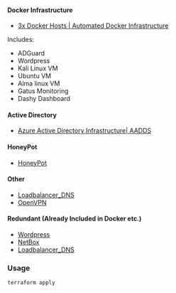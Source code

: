 #### Docker Infrastructure
- [3x Docker Hosts | Automated Docker Infrastructure](/Digital_Ocean/Docker/ProvisionTest_Cloud_Init)

Includes:
- ADGuard
- Wordpress
- Kali Linux VM
- Ubuntu VM
- Alma linux VM
- Gatus Monitoring
- Dashy Dashboard

#### Active Directory

- [Azure Active Directory Infrastructure| AADDS ](/Digital_Ocean/Azure/active-directory-setup)

#### HoneyPot

- [HoneyPot](/Digital_Ocean/HoneyPot)

#### Other

- [Loadbalancer_DNS](/Digital_Ocean/Loadbalancer_DNS)
- [OpenVPN](/Digital_Ocean/OpenVPN)

#### Redundant (Already Included in Docker etc.)    
- [Wordpress](/Digital_Ocean/Wordpress)
- [NetBox](/Digital_Ocean/NetBox)
- [Loadbalancer_DNS](/Digital_Ocean/NetBox)

### Usage

````bash
terraform apply
````

